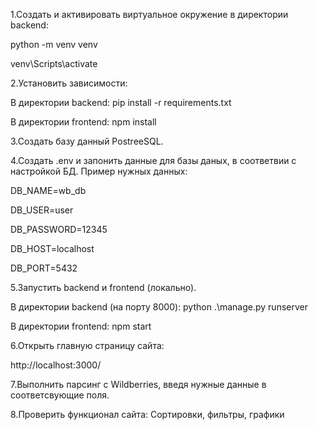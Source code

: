 1.Создать и активировать виртуальное окружение в директории backend:

python -m venv venv

venv\Scripts\activate

2.Установить зависимости:

В директории backend: pip install -r requirements.txt

В директории frontend: npm install

3.Создать базу данный PostreeSQL.

4.Создать .env и запонить данные для базы даных, в соответвии с настройкой БД. Пример нужных данных:

DB_NAME=wb_db

DB_USER=user

DB_PASSWORD=12345

DB_HOST=localhost

DB_PORT=5432

5.Запустить backend и frontend (локально).

В директории backend (на порту 8000): python .\manage.py runserver

В директории frontend: npm start

6.Открыть главную страницу сайта:

http://localhost:3000/

7.Выполнить парсинг с Wildberries, введя нужные данные в соответсвующие поля.

8.Проверить функционал сайта: Сортировки, фильтры, графики


